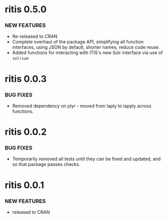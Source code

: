 ritis 0.5.0
===============

### NEW FEATURES

* Re-released to CRAN
* Complete overhaul of the package API, simplifying all function
interfaces, using JSON by default, shorter names, reduce code reuse.
* Added functions for interacting with ITIS's new Solr
interface via use of `solrium`


ritis 0.0.3
===============

### BUG FIXES

* Removed dependency on plyr - moved from laply to lapply across functions.


ritis 0.0.2
===============

### BUG FIXES

* Temporarily removed all tests until they can be fixed and updated, and so that package passes checks.


ritis 0.0.1
===============

### NEW FEATURES

* released to CRAN

